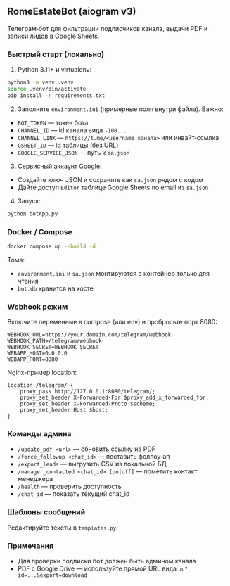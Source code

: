 ## RomeEstateBot (aiogram v3)

Телеграм‑бот для фильтрации подписчиков канала, выдачи PDF и записи лидов в Google Sheets.

### Быстрый старт (локально)

1. Python 3.11+ и virtualenv:
```bash
python3 -m venv .venv
source .venv/bin/activate
pip install -r requirements.txt
```

2. Заполните `environment.ini` (примерные поля внутри файла). Важно:
- `BOT_TOKEN` — токен бота
- `CHANNEL_ID` — id канала вида `-100...`
- `CHANNEL_LINK` — `https://t.me/<username_канала>` или инвайт‑ссылка
- `GSHEET_ID` — id таблицы (без URL)
- `GOOGLE_SERVICE_JSON` — путь к `sa.json`

3. Сервисный аккаунт Google:
- Создайте ключ JSON и сохраните как `sa.json` рядом с кодом
- Дайте доступ `Editor` таблице Google Sheets по email из `sa.json`

4. Запуск:
```bash
python botApp.py
```

### Docker / Compose
```bash
docker compose up --build -d
```
Тома:
- `environment.ini` и `sa.json` монтируются в контейнер только для чтения
- `bot.db` хранится на хосте

### Webhook режим
Включите переменные в compose (или env) и пробросьте порт 8080:
```
WEBHOOK_URL=https://your.domain.com/telegram/webhook
WEBHOOK_PATH=/telegram/webhook
WEBHOOK_SECRET=WEBHOOK_SECRET
WEBAPP_HOST=0.0.0.0
WEBAPP_PORT=8080
```
Nginx-пример location:
```
location /telegram/ {
    proxy_pass http://127.0.0.1:8080/telegram/;
    proxy_set_header X-Forwarded-For $proxy_add_x_forwarded_for;
    proxy_set_header X-Forwarded-Proto $scheme;
    proxy_set_header Host $host;
}
```

### Команды админа
- `/update_pdf <url>` — обновить ссылку на PDF
- `/force_followup <chat_id>` — поставить фоллоу‑ап
- `/export_leads` — выгрузить CSV из локальной БД
- `/manager_contacted <chat_id> [on|off]` — пометить контакт менеджера
- `/health` — проверить доступность
- `/chat_id` — показать текущий chat_id

### Шаблоны сообщений
Редактируйте тексты в `templates.py`.

### Примечания
- Для проверки подписки бот должен быть админом канала
- PDF с Google Drive — используйте прямой URL вида `uc?id=...&export=download`

